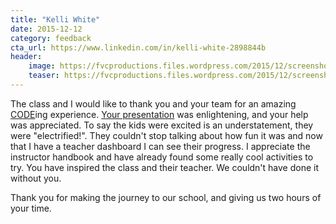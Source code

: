 ```yaml
---
title: "Kelli White"
date: 2015-12-12
category: feedback
cta_url: https://www.linkedin.com/in/kelli-white-2898844b
header:
    image: https://fvcproductions.files.wordpress.com/2015/12/screenshot-2015-12-12-15-08-29.png?w=200&h=200
    teaser: https://fvcproductions.files.wordpress.com/2015/12/screenshot-2015-12-12-15-08-29.png?w=200&h=200
---
```


The class and I would like to thank you and your team for an amazing [CODE](https://hourofcode.com/us)ing experience. [Your presentation](http://fvcproductions.com/2015/12/07/hour-of-code-2015/) was enlightening, and your help was appreciated. To say the kids were excited is an understatement, they were "electrified!". They couldn't stop talking about how fun it was and now that I have a teacher dashboard I can see their progress. I appreciate the instructor handbook and have already found some really cool activities to try. You have inspired the class and their teacher. We couldn't have done it without you.

Thank you for making the journey to our school, and giving us two hours of your time.